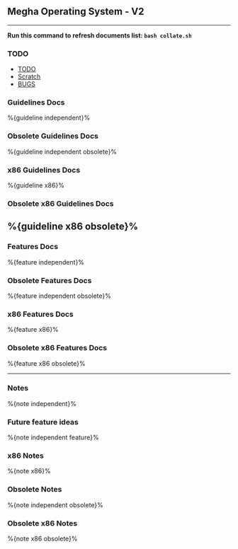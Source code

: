 ## Megha Operating System - V2
--------------------------------------------------------------------------------

**Run this command to refresh documents list: `bash collate.sh`**

### TODO
- [TODO](notes/TODO.md)
- [Scratch](notes/Scratch.md)
- [BUGS](notes/BUGS.md)

### Guidelines Docs
%{guideline independent}%

### Obsolete Guidelines Docs
%{guideline independent obsolete}%

### x86 Guidelines Docs
%{guideline x86}%

### Obsolete x86 Guidelines Docs
%{guideline x86 obsolete}%
------------------------------------------------
### Features Docs
%{feature independent}%

### Obsolete Features Docs
%{feature independent obsolete}%

### x86 Features Docs
%{feature x86}%

### Obsolete x86 Features Docs
%{feature x86 obsolete}%

------------------------------------------------
### Notes
%{note independent}%

### Future feature ideas
%{note independent feature}%

### x86 Notes
%{note x86}%

### Obsolete Notes
%{note independent obsolete}%

### Obsolete x86 Notes
%{note x86 obsolete}%

